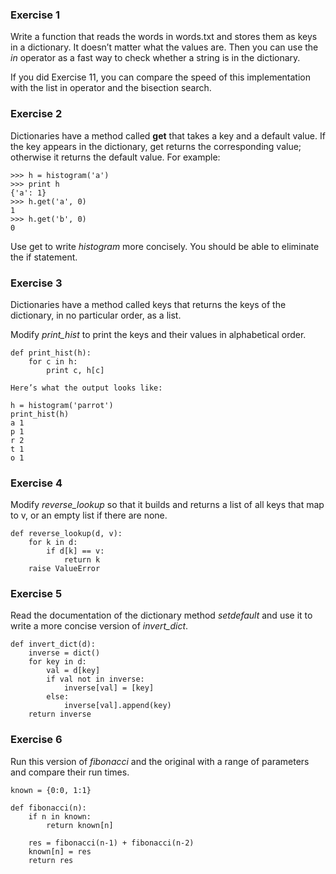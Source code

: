 ### Exercise 1  
Write a function that reads the words in words.txt and stores them as keys in a dictionary. It doesn’t matter what the values are. Then you can use the _in_ operator as a fast way to check whether a string is in the dictionary.

If you did Exercise 11, you can compare the speed of this implementation with the list in operator and the bisection search.

### Exercise 2  
Dictionaries have a method called **get** that takes a key and a default value. If the key appears in the dictionary, get returns the corresponding value; otherwise it returns the default value. For example:

```
>>> h = histogram('a')
>>> print h
{'a': 1}
>>> h.get('a', 0)
1
>>> h.get('b', 0)
0
```
Use get to write _histogram_ more concisely. You should be able to eliminate the if statement.

### Exercise 3  
Dictionaries have a method called keys that returns the keys of the dictionary, in no particular order, as a list.

Modify _print_hist_ to print the keys and their values in alphabetical order.

```
def print_hist(h):
    for c in h:
        print c, h[c]

Here’s what the output looks like:

h = histogram('parrot')
print_hist(h)
a 1
p 1
r 2
t 1
o 1
```

### Exercise 4  
Modify _reverse_lookup_ so that it builds and returns a list of all keys that map to v, or an empty list if there are none.

```
def reverse_lookup(d, v):
    for k in d:
        if d[k] == v:
            return k
    raise ValueError
```

### Exercise 5
Read the documentation of the dictionary method _setdefault_ and use it to write a more concise version of _invert_dict_.


```
def invert_dict(d):
    inverse = dict()
    for key in d:
        val = d[key]
        if val not in inverse:
            inverse[val] = [key]
        else:
            inverse[val].append(key)
    return inverse
```

### Exercise 6
Run this version of _fibonacci_ and the original with a range of parameters and compare their run times.

```
known = {0:0, 1:1}

def fibonacci(n):
    if n in known:
        return known[n]

    res = fibonacci(n-1) + fibonacci(n-2)
    known[n] = res
    return res
```
